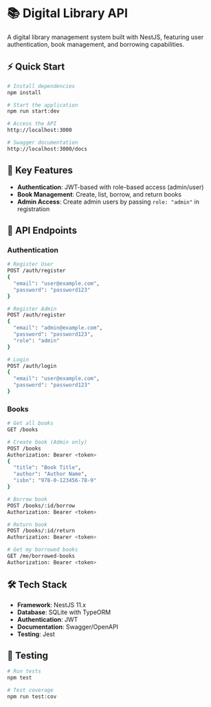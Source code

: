 # 📚 Digital Library API

A digital library management system built with NestJS, featuring user authentication, book management, and borrowing capabilities.

## ⚡ Quick Start

```bash
# Install dependencies
npm install

# Start the application
npm run start:dev

# Access the API
http://localhost:3000

# Swagger documentation
http://localhost:3000/docs
```

## 🔑 Key Features

- **Authentication**: JWT-based with role-based access (admin/user)
- **Book Management**: Create, list, borrow, and return books
- **Admin Access**: Create admin users by passing `role: "admin"` in registration

## 📖 API Endpoints

### Authentication
```bash
# Register User
POST /auth/register
{
  "email": "user@example.com",
  "password": "password123"
}

# Register Admin
POST /auth/register
{
  "email": "admin@example.com", 
  "password": "password123",
  "role": "admin"
}

# Login
POST /auth/login
{
  "email": "user@example.com",
  "password": "password123"
}
```

### Books
```bash
# Get all books
GET /books

# Create book (Admin only)
POST /books
Authorization: Bearer <token>
{
  "title": "Book Title",
  "author": "Author Name",
  "isbn": "978-0-123456-78-9"
}

# Borrow book
POST /books/:id/borrow
Authorization: Bearer <token>

# Return book  
POST /books/:id/return
Authorization: Bearer <token>

# Get my borrowed books
GET /me/borrowed-books
Authorization: Bearer <token>
```

## 🛠️ Tech Stack

- **Framework**: NestJS 11.x
- **Database**: SQLite with TypeORM
- **Authentication**: JWT
- **Documentation**: Swagger/OpenAPI
- **Testing**: Jest

## 🧪 Testing

```bash
# Run tests
npm test

# Test coverage
npm run test:cov
```
